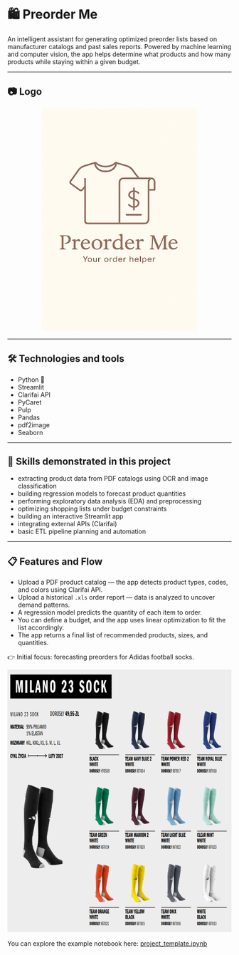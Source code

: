 # 🛍️ Preorder Me

An intelligent assistant for generating optimized preorder lists based on manufacturer catalogs and past sales reports. Powered by machine learning and computer vision, the app helps determine what products and how many products while staying within a given budget.

---

## 📷 Logo

<p align="center">
  <img src="logo.png" width="350" height="500">
</p>

---

## 🛠 Technologies and tools

- Python 🐍  
- Streamlit  
- Clarifai API  
- PyCaret  
- Pulp  
- Pandas  
- pdf2image  
- Seaborn  

---

## 🚀 Skills demonstrated in this project

- extracting product data from PDF catalogs using OCR and image classification  
- building regression models to forecast product quantities  
- performing exploratory data analysis (EDA) and preprocessing  
- optimizing shopping lists under budget constraints  
- building an interactive Streamlit app  
- integrating external APIs (Clarifai)  
- basic ETL pipeline planning and automation  

---

## 📋 Features and Flow

- Upload a PDF product catalog — the app detects product types, codes, and colors using Clarifai API.  
- Upload a historical `.xls` order report — data is analyzed to uncover demand patterns.  
- A regression model predicts the quantity of each item to order.  
- You can define a budget, and the app uses linear optimization to fit the list accordingly.  
- The app returns a final list of recommended products, sizes, and quantities.

👉 Initial focus: forecasting preorders for Adidas football socks.

<p align="center">
  <img src="getrymilano.png" width="700" height="590">
</p>

You can explore the example notebook here: [project_template.ipynb](project_template.ipynb)

